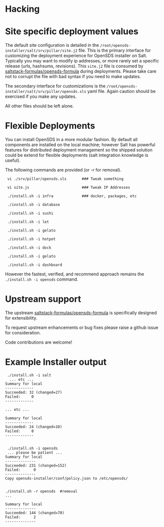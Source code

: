 # Hacking

Site specific deployment values
===============================

The default site configuration is detailed in the `/root/opensds-installer/salt/srv/pillar/site.j2` file. This is the primary interface for customizing the deployment experience for OpenSDS installer on Salt. Typically you may want to modify ip addresses, or more rarely set a specific release (urls, hashsums, revisions). This `site.j2` file is consumed by [saltstack-formulas/opensds-formula](https://github.com/saltstack-formulas/opensds-formula) during deployments. Please take care not to corrupt the file with bad syntax if you need to make updates.

The secondary interface for customizations is the `/root/opensds-installer/salt/srv/pillar/opensds.sls` yaml file. Again caution should be exercised if you make any updates.

All other files should be left alone.

Flexible Deployments
=====================

You can install OpenSDS in a more modular fashion. By default all components are installed on the local machine; however Salt has powerful features for distributed deployment management so the shipped solution could be extend for flexible deployments (salt integration knowledge is useful).

The following commands are provided (or -r for removal).
```
 vi ./srv/pillar/opensds.sls       ### Tweak something

 vi site.js                        ### Tweak IP Addresses

 ./install.sh -i infra             ### docker, packages, etc

 ./install.sh -i database

 ./install.sh -i sushi

 ./install.sh -i let

 ./install.sh -i gelato

 ./install.sh -i hotpot

 ./install.sh -i dock

 ./install.sh -i gelato

 ./install.sh -i dashboard

```
However the fastest, verified, and recommend approach remains the `./install.sh -i opensds` command.

Upstream support
================

The upstream [saltstack-formulas/opensds-formula](https://github.com/saltstack-formulas/opensds-formula) is specifically designed for extensibility.

To request upstream enhancements or bug fixes please raise a github issue for consideration.

Code contributions are welcome!


Example Installer output
========================

```
 ./install.sh -i salt
  ... etc ...
Summary for local
-------------
Succeeded: 32 (changed=27)
Failed:     0
-------------

... etc ...

Summary for local
-------------
Succeeded: 24 (changed=10)
Failed:     0
-------------


 ./install.sh -i opensds
 ... please be patient ...
Summary for local
--------------
Succeeded: 231 (changed=152)
Failed:      0
--------------
Copy opensds-installer/conf/policy.json to /etc/opensds/


./install.sh -r opensds  #removal
...

Summary for local
--------------
Succeeded: 144 (changed=70)
Failed:      2
--------------
```
